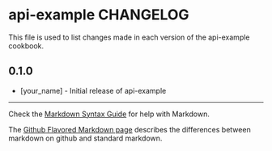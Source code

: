 api-example CHANGELOG
==================

This file is used to list changes made in each version of the api-example cookbook.

0.1.0
-----
- [your_name] - Initial release of api-example

- - -
Check the [Markdown Syntax Guide](http://daringfireball.net/projects/markdown/syntax) for help with Markdown.

The [Github Flavored Markdown page](http://github.github.com/github-flavored-markdown/) describes the differences between markdown on github and standard markdown.
